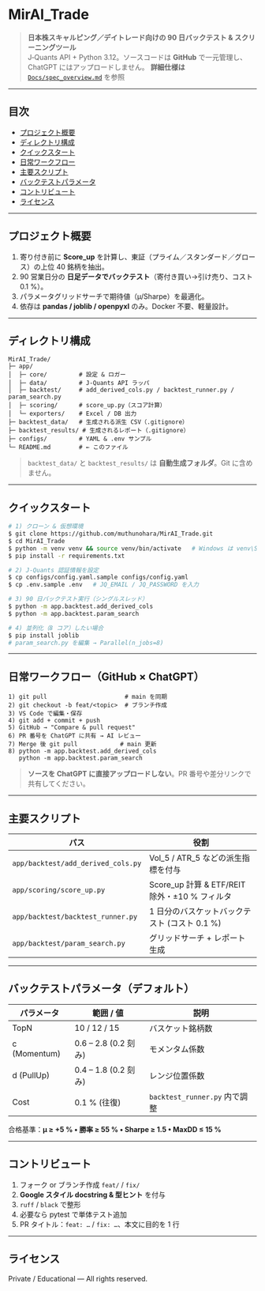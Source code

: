 # MirAI\_Trade

> **日本株スキャルピング／デイトレード向けの 90 日バックテスト & スクリーニングツール**\
> J‑Quants API + Python 3.12。ソースコードは **GitHub** で一元管理し、ChatGPT にはアップロードしません。
> **詳細仕様は** [`Docs/spec_overview.md`](docs/spec_overview.md) を参照

---

## 目次

- [プロジェクト概要](#プロジェクト概要)
- [ディレクトリ構成](#ディレクトリ構成)
- [クイックスタート](#クイックスタート)
- [日常ワークフロー](#日常ワークフロー)
- [主要スクリプト](#主要スクリプト)
- [バックテストパラメータ](#バックテストパラメータ)
- [コントリビュート](#コントリビュート)
- [ライセンス](#ライセンス)

---

## プロジェクト概要

1. 寄り付き前に **Score\_up** を計算し、東証（プライム／スタンダード／グロース）の上位 40 銘柄を抽出。
2. 90 営業日分の **日足データでバックテスト**（寄付き買い→引け売り、コスト 0.1 %）。
3. パラメータグリッドサーチで期待値（μ/Sharpe）を最適化。
4. 依存は **pandas / joblib / openpyxl** のみ。Docker 不要、軽量設計。

---

## ディレクトリ構成

```text
MirAI_Trade/
├─ app/
│  ├─ core/         # 設定 & ロガー
│  ├─ data/         # J‑Quants API ラッパ
│  ├─ backtest/     # add_derived_cols.py / backtest_runner.py / param_search.py
│  ├─ scoring/      # score_up.py（スコア計算）
│  └─ exporters/    # Excel / DB 出力
├─ backtest_data/   # 生成される派生 CSV（.gitignore）
├─ backtest_results/ # 生成されるレポート（.gitignore）
├─ configs/         # YAML & .env サンプル
└─ README.md        # ← このファイル
```

> `backtest_data/` と `backtest_results/` は **自動生成フォルダ**。Git に含めません。

---

## クイックスタート

```bash
# 1) クローン & 仮想環境
$ git clone https://github.com/muthunohara/MirAI_Trade.git
$ cd MirAI_Trade
$ python -m venv venv && source venv/bin/activate   # Windows は venv\Scripts\activate
$ pip install -r requirements.txt

# 2) J‑Quants 認証情報を設定
$ cp configs/config.yaml.sample configs/config.yaml
$ cp .env.sample .env   # JQ_EMAIL / JQ_PASSWORD を入力

# 3) 90 日バックテスト実行（シングルスレッド）
$ python -m app.backtest.add_derived_cols
$ python -m app.backtest.param_search

# 4) 並列化（8 コア）したい場合
$ pip install joblib
# param_search.py を編集 → Parallel(n_jobs=8)
```

---

## 日常ワークフロー（GitHub × ChatGPT）

```text
1) git pull                      # main を同期
2) git checkout -b feat/<topic>  # ブランチ作成
3) VS Code で編集・保存
4) git add + commit + push
5) GitHub → "Compare & pull request"
6) PR 番号を ChatGPT に共有 → AI レビュー
7) Merge 後 git pull            # main 更新
8) python -m app.backtest.add_derived_cols
   python -m app.backtest.param_search
```

> **ソースを ChatGPT に直接アップロードしない**。PR 番号や差分リンクで共有してください。

---

## 主要スクリプト

| パス                                 | 役割                                    |
| ---------------------------------- | ------------------------------------- |
| `app/backtest/add_derived_cols.py` | Vol\_5 / ATR\_5 などの派生指標を付与            |
| `app/scoring/score_up.py`          | Score\_up 計算 & ETF/REIT 除外・±10 % フィルタ |
| `app/backtest/backtest_runner.py`  | 1 日分のバスケットバックテスト (コスト 0.1 %)          |
| `app/backtest/param_search.py`     | グリッドサーチ + レポート生成                      |

---

## バックテストパラメータ（デフォルト）

| パラメータ        | 範囲 / 値             | 説明                        |
| ------------ | ------------------ | ------------------------- |
| TopN         | 10 / 12 / 15       | バスケット銘柄数                  |
| c (Momentum) | 0.6 – 2.8 (0.2 刻み) | モメンタム係数                   |
| d (PullUp)   | 0.4 – 1.8 (0.2 刻み) | レンジ位置係数                   |
| Cost         | 0.1 % (往復)         | `backtest_runner.py` 内で調整 |

合格基準：**μ ≥ +5 % • 勝率 ≥ 55 % • Sharpe ≥ 1.5 • MaxDD ≤ 15 %**

---

## コントリビュート

1. フォーク or ブランチ作成 `feat/` / `fix/`
2. **Google スタイル docstring & 型ヒント** を付与
3. `ruff` / `black` で整形
4. 必要なら pytest で単体テスト追加
5. PR タイトル：`feat: …` / `fix: …`、本文に目的を 1 行

---

## ライセンス

Private / Educational — All rights reserved.

